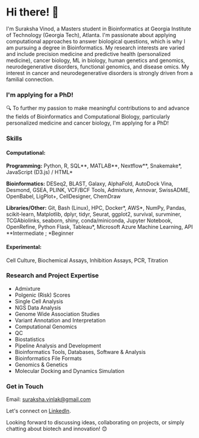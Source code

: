 # Hi there! 👋

I'm Suraksha Vinod, a Masters student in Bioinformatics at Georgia Institute of Technology (Georgia Tech), Atlanta. I'm passionate about applying computational approaches to answer biological questions, which is why I am pursuing a degree in Bioinformatics. My research interests are varied and include precision medicine and predictive health (personalized medicine), cancer biology, ML in biology, human genetics and genomics, neurodegenerative disorders, functional genomics, and disease omics. My interest in cancer and neurodegenerative disorders is strongly driven from a familial connection.

### I'm applying for a PhD!
🔍 To further my passion to make meaningful contributions to and advance the fields of Bioinformatics and Computational Biology, particularly personalized medicine and cancer biology, I'm applying for a PhD!

### Skills

#### Computational:
  **Programming:** Python, R, SQL**, MATLAB**, Nextflow**, Snakemake\*, JavaScript (D3.js) / HTML\*
  
  **Bioinformatics:** DESeq2, BLAST, Galaxy, AlphaFold, AutoDock Vina, Desmond, GSEA, PLINK, VCF/BCF Tools, Admixture, Annovar, SwissADME, OpenBabel, LigPlot+, CellDesigner, ChemDraw 
  
  **Libraries/Other:** Git, Bash (Linux), HPC, Docker\*, AWS\*, NumPy, Pandas, scikit-learn, Matplotlib, dplyr, tidyr, Seurat, ggplot2, survival, survminer, TCGAbiolinks, seaborn, shiny, conda/miniconda, Jupyter Notebook, OpenRefine, Python Flask, Tableau\*, Microsoft Azure Machine Learning, API 
    **Intermediate ; \*Beginner 
  
#### Experimental:
  Cell Culture, Biochemical Assays, Inhibition Assays, PCR, Titration

### Research and Project Expertise
- Admixture
- Polgenic (Risk) Scores
- Single Cell Analysis
- NGS Data Analysis
- Genome Wide Association Studies
- Variant Annotation and Interpretation
- Computational Genomics
- QC
- Biostatistics
- Pipeline Analysis and Development
- Bioinformatics Tools, Databases, Software & Analysis
- Bioinformatics File Formats
- Genomics & Genetics
- Molecular Docking and Dynamics Simulation

### Get in Touch

Email: suraksha.vinlak@gmail.com

Let's connect on [LinkedIn](https://www.linkedin.com/in/surakshavinod/).



Looking forward to discussing ideas, collaborating on projects, or simply chatting about biotech and innovation! 😊
